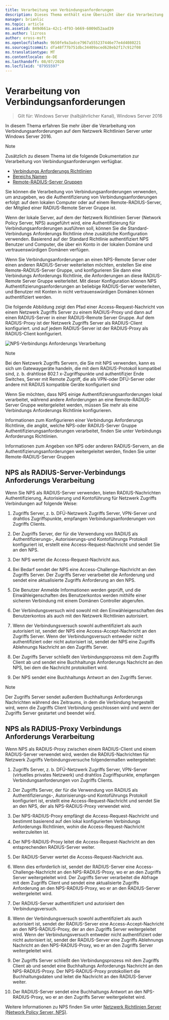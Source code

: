 ```yaml
---
title: Verarbeitung von Verbindungsanforderungen
description: Dieses Thema enthält eine Übersicht über die Verarbeitung von Verbindungsanforderungen für Netzwerk Richtlinien Server in Windows Server 2016.
manager: brianlic
ms.topic: article
ms.assetid: 849d661a-42c1-4f93-b669-6009d52aad39
ms.author: lizross
author: eross-msft
ms.openlocfilehash: 9b50fe9a3adce7967a555237446e77e4d4080221
ms.sourcegitcommit: dfa48f77b751dbc34409aced628eb2f17c912f08
ms.translationtype: MT
ms.contentlocale: de-DE
ms.lasthandoff: 08/07/2020
ms.locfileid: "87955597"
---
```

# <a name="connection-request-processing"></a>Verarbeitung von Verbindungsanforderungen

>Gilt für: Windows Server (halbjährlicher Kanal), Windows Server 2016

In diesem Thema erfahren Sie mehr über die Verarbeitung von Verbindungsanforderungen auf dem Netzwerk Richtlinien Server unter Windows Server 2016.

>[!NOTE]
>Zusätzlich zu diesem Thema ist die folgende Dokumentation zur Verarbeitung von Verbindungsanforderungen verfügbar.
> - [Verbindungs Anforderungs Richtlinien](nps-crp-crpolicies.md)
> - [Bereichs Namen](nps-crp-realm-names.md)
> - [Remote-RADIUS-Server Gruppen](nps-crp-rrsg.md)

Sie können die Verarbeitung von Verbindungsanforderungen verwenden, um anzugeben, wo die Authentifizierung von Verbindungsanforderungen erfolgt: auf dem lokalen Computer oder auf einem Remote-RADIUS-Server, der Mitglied einer RADIUS-Remote Server Gruppe ist.

Wenn der lokale Server, auf dem der Netzwerk Richtlinien Server (Network Policy Server, NPS) ausgeführt wird, eine Authentifizierung für Verbindungsanforderungen ausführen soll, können Sie die Standard-Verbindungs Anforderungs Richtlinie ohne zusätzliche Konfiguration verwenden. Basierend auf der Standard Richtlinie authentifiziert NPS Benutzer und Computer, die über ein Konto in der lokalen Domäne und vertrauenswürdigen Domänen verfügen.

Wenn Sie Verbindungsanforderungen an einen NPS-Remote Server oder einen anderen RADIUS-Server weiterleiten möchten, erstellen Sie eine Remote-RADIUS-Server Gruppe, und konfigurieren Sie dann eine Verbindungs Anforderungs Richtlinie, die Anforderungen an diese RADIUS-Remote Server Gruppe weiterleitet. Mit dieser Konfiguration können NPS Authentifizierungsanforderungen an beliebige RADIUS-Server weiterleiten, und Benutzer mit Konten in nicht vertrauenswürdigen Domänen können authentifiziert werden.

Die folgende Abbildung zeigt den Pfad einer Access-Request-Nachricht von einem Netzwerk Zugriffs Server zu einem RADIUS-Proxy und dann auf einen RADIUS-Server in einer RADIUS-Remote Server Gruppe. Auf dem RADIUS-Proxy ist der Netzwerk Zugriffs Server als RADIUS-Client konfiguriert. und auf jedem RADIUS-Server ist der RADIUS-Proxy als RADIUS-Client konfiguriert.


![NPS-Verbindungs Anforderungs Verarbeitung](../../media/Nps-Connection-Request-Processing/Nps-Connection-Request-Processing.jpg)


>[!NOTE]
>Bei den Netzwerk Zugriffs Servern, die Sie mit NPS verwenden, kann es sich um Gatewaygeräte handeln, die mit dem RADIUS-Protokoll kompatibel sind, z. b. drahtlose 802.1 x-Zugriffspunkte und authentifizier Ende Switches, Server mit Remote Zugriff, die als VPN-oder DFÜ-Server oder andere mit RADIUS kompatible Geräte konfiguriert sind

Wenn Sie möchten, dass NPS einige Authentifizierungsanforderungen lokal verarbeitet, während andere Anforderungen an eine Remote-RADIUS-Server Gruppe weitergeleitet werden, müssen Sie mehr als eine Verbindungs Anforderungs Richtlinie konfigurieren.

Informationen zum Konfigurieren einer Verbindungs Anforderungs Richtlinie, die angibt, welche NPS-oder RADIUS-Server Gruppe Authentifizierungsanforderungen verarbeitet, finden Sie unter Verbindungs Anforderungs Richtlinien.

Informationen zum Angeben von NPS oder anderen RADIUS-Servern, an die Authentifizierungsanforderungen weitergeleitet werden, finden Sie unter Remote-RADIUS-Server Gruppen

## <a name="nps-as-a-radius-server-connection-request-processing"></a>NPS als RADIUS-Server-Verbindungs Anforderungs Verarbeitung

Wenn Sie NPS als RADIUS-Server verwenden, bieten RADIUS-Nachrichten Authentifizierung, Autorisierung und Kontoführung für Netzwerk Zugriffs Verbindungen auf folgende Weise:

1. Zugriffs Server, z. b. DFÜ-Netzwerk Zugriffs Server, VPN-Server und drahtlos Zugriffspunkte, empfangen Verbindungsanforderungen von Zugriffs Clients.

2. Der Zugriffs Server, der für die Verwendung von RADIUS als Authentifizierungs-, Autorisierungs-und Kontoführungs Protokoll konfiguriert ist, erstellt eine Access-Request-Nachricht und sendet Sie an den NPS.

3. Der NPS wertet die Access-Request-Nachricht aus.

4. Bei Bedarf sendet der NPS eine Access-Challenge-Nachricht an den Zugriffs Server. Der Zugriffs Server verarbeitet die Anforderung und sendet eine aktualisierte Zugriffs Anforderung an den NPS.

5. Die Benutzer Anmelde Informationen werden geprüft, und die Einwähleigenschaften des Benutzerkontos werden mithilfe einer sicheren Verbindung mit einem Domänen Controller abgerufen.

6. Der Verbindungsversuch wird sowohl mit den Einwähleigenschaften des Benutzerkontos als auch mit den Netzwerk Richtlinien autorisiert.

7. Wenn der Verbindungsversuch sowohl authentifiziert als auch autorisiert ist, sendet der NPS eine Access-Accept-Nachricht an den Zugriffs Server. Wenn der Verbindungsversuch entweder nicht authentifiziert oder nicht autorisiert ist, sendet der NPS eine Zugriffs Ablehnungs Nachricht an den Zugriffs Server.

8. Der Zugriffs Server schließt den Verbindungsprozess mit dem Zugriffs Client ab und sendet eine Buchhaltungs Anforderungs Nachricht an den NPS, bei dem die Nachricht protokolliert wird.

9. Der NPS sendet eine Buchhaltungs Antwort an den Zugriffs Server.

>[!NOTE]
>Der Zugriffs Server sendet außerdem Buchhaltungs Anforderungs Nachrichten während des Zeitraums, in dem die Verbindung hergestellt wird, wenn die Zugriffs Client Verbindung geschlossen wird und wenn der Zugriffs Server gestartet und beendet wird.

## <a name="nps-as-a-radius-proxy-connection-request-processing"></a>NPS als RADIUS-Proxy Verbindungs Anforderungs Verarbeitung

Wenn NPS als RADIUS-Proxy zwischen einem RADIUS-Client und einem RADIUS-Server verwendet wird, werden die RADIUS-Nachrichten für Netzwerk Zugriffs Verbindungsversuche folgendermaßen weitergeleitet:

1. Zugriffs Server, z. b. DFÜ-Netzwerk Zugriffs Server, VPN-Server (virtuelles privates Netzwerk) und drahtlos Zugriffspunkte, empfangen Verbindungsanforderungen von Zugriffs Clients.

2. Der Zugriffs Server, der für die Verwendung von RADIUS als Authentifizierungs-, Autorisierungs-und Kontoführungs Protokoll konfiguriert ist, erstellt eine Access-Request-Nachricht und sendet Sie an den NPS, der als NPS-RADIUS-Proxy verwendet wird.

3. Der NPS-RADIUS-Proxy empfängt die Access-Request-Nachricht und bestimmt basierend auf den lokal konfigurierten Verbindungs Anforderungs Richtlinien, wohin die Access-Request-Nachricht weiterzuleiten ist.

4. Der NPS-RADIUS-Proxy leitet die Access-Request-Nachricht an den entsprechenden RADIUS-Server weiter.

5. Der RADIUS-Server wertet die Access-Request-Nachricht aus.

6. Wenn dies erforderlich ist, sendet der RADIUS-Server eine Access-Challenge-Nachricht an den NPS-RADIUS-Proxy, wo er an den Zugriffs Server weitergeleitet wird. Der Zugriffs Server verarbeitet die Abfrage mit dem Zugriffs Client und sendet eine aktualisierte Zugriffs Anforderung an den NPS-RADIUS-Proxy, wo er an den RADIUS-Server weitergeleitet wird.

7. Der RADIUS-Server authentifiziert und autorisiert den Verbindungsversuch.

8. Wenn der Verbindungsversuch sowohl authentifiziert als auch autorisiert ist, sendet der RADIUS-Server eine Access-Accept-Nachricht an den NPS-RADIUS-Proxy, der an den Zugriffs Server weitergeleitet wird. Wenn der Verbindungsversuch entweder nicht authentifiziert oder nicht autorisiert ist, sendet der RADIUS-Server eine Zugriffs Ablehnungs Nachricht an den NPS-RADIUS-Proxy, wo er an den Zugriffs Server weitergeleitet wird.

9. Der Zugriffs Server schließt den Verbindungsprozess mit dem Zugriffs Client ab und sendet eine Buchhaltungs Anforderungs Nachricht an den NPS-RADIUS-Proxy. Der NPS-RADIUS-Proxy protokolliert die Buchhaltungsdaten und leitet die Nachricht an den RADIUS-Server weiter.

10. Der RADIUS-Server sendet eine Buchhaltungs Antwort an den NPS-RADIUS-Proxy, wo er an den Zugriffs Server weitergeleitet wird.

Weitere Informationen zu NPS finden Sie unter [Netzwerk Richtlinien Server (Network Policy Server, NPS)](nps-top.md).
